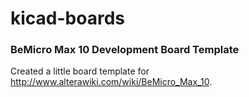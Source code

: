 # kicad-boards

### BeMicro Max 10 Development Board Template

Created a little board template for http://www.alterawiki.com/wiki/BeMicro_Max_10.
